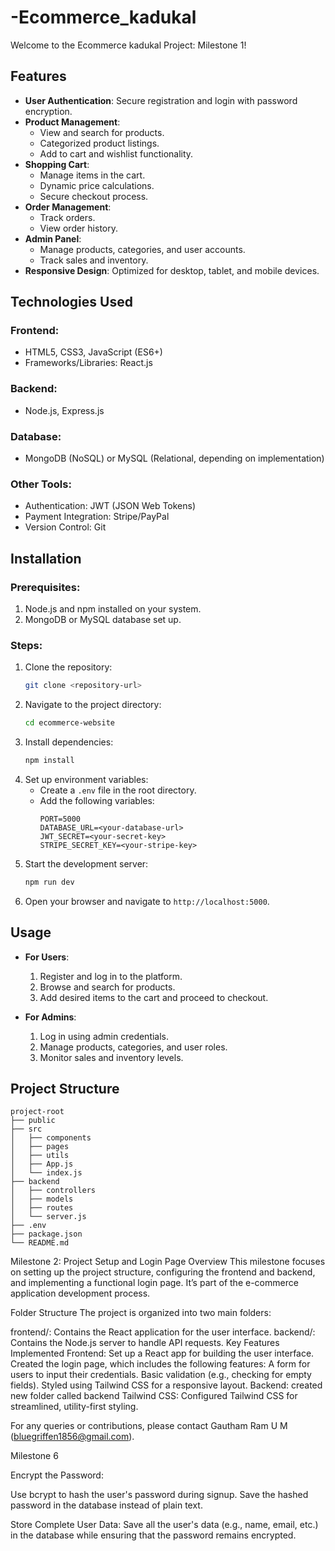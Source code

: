 # -Ecommerce_kadukal
Welcome to the Ecommerce kadukal Project: Milestone 1!

## Features

- **User Authentication**: Secure registration and login with password encryption.
- **Product Management**:
  - View and search for products.
  - Categorized product listings.
  - Add to cart and wishlist functionality.
- **Shopping Cart**:
  - Manage items in the cart.
  - Dynamic price calculations.
  - Secure checkout process.
- **Order Management**:
  - Track orders.
  - View order history.
- **Admin Panel**:
  - Manage products, categories, and user accounts.
  - Track sales and inventory.
- **Responsive Design**: Optimized for desktop, tablet, and mobile devices.

## Technologies Used

### Frontend:
- HTML5, CSS3, JavaScript (ES6+)
- Frameworks/Libraries: React.js

### Backend:
- Node.js, Express.js

### Database:
- MongoDB (NoSQL) or MySQL (Relational, depending on implementation)

### Other Tools:
- Authentication: JWT (JSON Web Tokens)
- Payment Integration: Stripe/PayPal
- Version Control: Git

## Installation

### Prerequisites:
1. Node.js and npm installed on your system.
2. MongoDB or MySQL database set up.

### Steps:
1. Clone the repository:
   ```bash
   git clone <repository-url>
   ```
2. Navigate to the project directory:
   ```bash
   cd ecommerce-website
   ```
3. Install dependencies:
   ```bash
   npm install
   ```
4. Set up environment variables:
   - Create a `.env` file in the root directory.
   - Add the following variables:
     ```env
     PORT=5000
     DATABASE_URL=<your-database-url>
     JWT_SECRET=<your-secret-key>
     STRIPE_SECRET_KEY=<your-stripe-key>
     ```
5. Start the development server:
   ```bash
   npm run dev
   ```
6. Open your browser and navigate to `http://localhost:5000`.

## Usage

- **For Users**:
  1. Register and log in to the platform.
  2. Browse and search for products.
  3. Add desired items to the cart and proceed to checkout.

- **For Admins**:
  1. Log in using admin credentials.
  2. Manage products, categories, and user roles.
  3. Monitor sales and inventory levels.

## Project Structure

```
project-root
├── public
├── src
│   ├── components
│   ├── pages
│   ├── utils
│   ├── App.js
│   └── index.js
├── backend
│   ├── controllers
│   ├── models
│   ├── routes
│   └── server.js
├── .env
├── package.json
└── README.md
```

Milestone 2: Project Setup and Login Page
Overview
This milestone focuses on setting up the project structure, configuring the frontend and backend, and implementing a functional login page. It’s part of the e-commerce application development process.

Folder Structure
The project is organized into two main folders:

frontend/: Contains the React application for the user interface.
backend/: Contains the Node.js server to handle API requests.
Key Features Implemented
Frontend:
Set up a React app for building the user interface.
Created the login page, which includes the following features:
A form for users to input their credentials.
Basic validation (e.g., checking for empty fields).
Styled using Tailwind CSS for a responsive layout.
Backend:
created new folder called backend
Tailwind CSS:
Configured Tailwind CSS for streamlined, utility-first styling.


For any queries or contributions, please contact Gautham Ram U M (bluegriffen1856@gmail.com).



Milestone 6 

Encrypt the Password:

Use bcrypt to hash the user's password during signup.
Save the hashed password in the database instead of plain text.

Store Complete User Data:
Save all the user's data (e.g., name, email, etc.) in the database while ensuring that the password remains encrypted.
